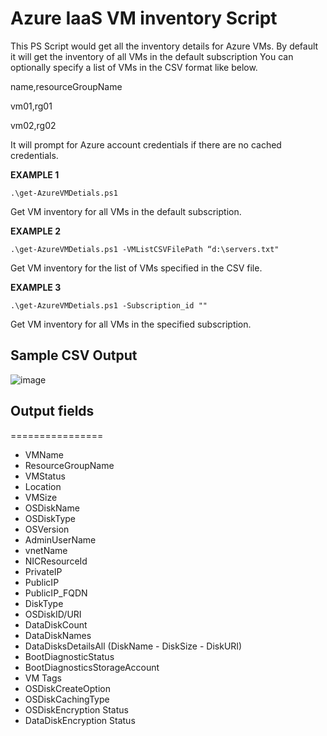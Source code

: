 Azure IaaS VM inventory Script
===================================
This PS Script would get all the inventory details for Azure VMs. 
By default it will get the inventory of all VMs in the default subscription
You can optionally specify a list of VMs in the CSV format like below.

name,resourceGroupName

vm01,rg01

vm02,rg02

It will prompt for Azure account credentials if there are no cached credentials.

**EXAMPLE 1**

    .\get-AzureVMDetials.ps1

Get VM inventory for all VMs in the default subscription.

**EXAMPLE 2**


    .\get-AzureVMDetials.ps1 -VMListCSVFilePath “d:\servers.txt"

Get VM inventory for the list of VMs specified in the CSV file.

**EXAMPLE 3**


    .\get-AzureVMDetials.ps1 -Subscription_id "" 

Get VM inventory for all VMs in the specified subscription.


## Sample CSV Output
![image](https://user-images.githubusercontent.com/45972925/184833938-fdce6827-83a6-46a2-9738-fb9cc691d352.png)



## Output fields
================
 - VMName
 - ResourceGroupName
 - VMStatus
 - Location
 - VMSize
 - OSDiskName
 - OSDiskType
 - OSVersion
 - AdminUserName
 - vnetName
 - NICResourceId
 - PrivateIP
 - PublicIP
 - PublicIP_FQDN
 - DiskType
 - OSDiskID/URI
 - DataDiskCount
 - DataDiskNames
 - DataDisksDetailsAll (DiskName - DiskSize - DiskURI)
 - BootDiagnosticStatus
 - BootDiagnosticsStorageAccount
 - VM Tags
 - OSDiskCreateOption
 - OSDiskCachingType
 - OSDiskEncryption Status
 - DataDiskEncryption Status
